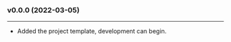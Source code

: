 ### v0.0.0 (2022-03-05)

------------------------

* Added the project template, development can begin.
